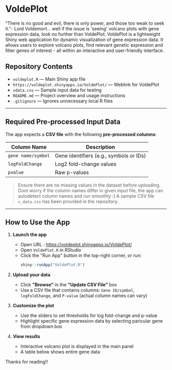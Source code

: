 # VoldePlot
"There is no good and evil, there is only power, and those too weak to seek it."- Lord Voldemort... well if the issue is 'seeing' volcano plots with gene expression data, look no further than VoldePlot.
VoldePlot is a lightweight Shiny web application for dynamic visualization of gene expression data. It allows users to explore volcano plots, find relevant genetic expression and filter genes of interest - all within an interactive and user-friendly interface.


## Repository Contents

- `voldeplot.R` — Main Shiny app file
- `https://voldeplot.shinyapps.io/VoldePlot/` — Weblink for VoldePlot
- `vdata.csv` — Sample input data for testing
- `README.md` — Project overview and usage instructions
- `.gitignore` — Ignores unnecessary local R files


---
##  Required Pre-processed Input Data

The app expects a **CSV file** with the following **pre-processed columns**:

| Column Name     | Description                                      |
|------------------|--------------------------------------------------|
| `gene name/symbol`           | Gene identifiers (e.g., symbols or IDs)          |
| `logFoldChange`          | Log2 fold-change values                          |
| `pvalue`         | Raw p-values                                     |


>  Ensure there are no missing values in the dataset before uploading.
> Dont worry if the column names differ in given input file, the app can autodetect column names and run smoothly :)
A sample CSV file `v_data.csv` has been provided in the repository.
 ---

 ## How to Use the App

1. **Launch the app**
   
   - Open URL : https://voldeplot.shinyapps.io/VoldePlot/
   - Open `VoldePlot.R` in RStudio
   - Click the "Run App" button in the top-right corner, or run:
     ```r
     shiny::runApp("VoldePlot.R")
     ```

3. **Upload your data**
   - Click **"Browse"** in the **"Update CSV File"** box 
   - Use a CSV file that contains columns: `Gene ID/symbol`, `logFoldChange`, and `P-value` (actual column names can vary)

4. **Customize the plot**
   - Use the sliders to set thresholds for log fold-change and p-value
   - Highlight specific gene expression data by selecting paricular gene from dropdown box

5. **View results**
   - Interactive volcano plot is displayed in the main panel
   - A table below shows entire gene data
  
  Thanks for reading!!





